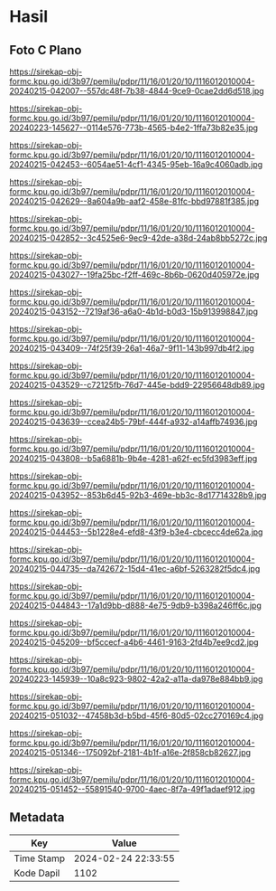 # Hasil

## Foto C Plano

https://sirekap-obj-formc.kpu.go.id/3b97/pemilu/pdpr/11/16/01/20/10/1116012010004-20240215-042007--557dc48f-7b38-4844-9ce9-0cae2dd6d518.jpg

https://sirekap-obj-formc.kpu.go.id/3b97/pemilu/pdpr/11/16/01/20/10/1116012010004-20240223-145627--0114e576-773b-4565-b4e2-1ffa73b82e35.jpg

https://sirekap-obj-formc.kpu.go.id/3b97/pemilu/pdpr/11/16/01/20/10/1116012010004-20240215-042453--6054ae51-4cf1-4345-95eb-16a9c4060adb.jpg

https://sirekap-obj-formc.kpu.go.id/3b97/pemilu/pdpr/11/16/01/20/10/1116012010004-20240215-042629--8a604a9b-aaf2-458e-81fc-bbd97881f385.jpg

https://sirekap-obj-formc.kpu.go.id/3b97/pemilu/pdpr/11/16/01/20/10/1116012010004-20240215-042852--3c4525e6-9ec9-42de-a38d-24ab8bb5272c.jpg

https://sirekap-obj-formc.kpu.go.id/3b97/pemilu/pdpr/11/16/01/20/10/1116012010004-20240215-043027--19fa25bc-f2ff-469c-8b6b-0620d405972e.jpg

https://sirekap-obj-formc.kpu.go.id/3b97/pemilu/pdpr/11/16/01/20/10/1116012010004-20240215-043152--7219af36-a6a0-4b1d-b0d3-15b913998847.jpg

https://sirekap-obj-formc.kpu.go.id/3b97/pemilu/pdpr/11/16/01/20/10/1116012010004-20240215-043409--74f25f39-26a1-46a7-9f11-143b997db4f2.jpg

https://sirekap-obj-formc.kpu.go.id/3b97/pemilu/pdpr/11/16/01/20/10/1116012010004-20240215-043529--c72125fb-76d7-445e-bdd9-22956648db89.jpg

https://sirekap-obj-formc.kpu.go.id/3b97/pemilu/pdpr/11/16/01/20/10/1116012010004-20240215-043639--ccea24b5-79bf-444f-a932-a14affb74936.jpg

https://sirekap-obj-formc.kpu.go.id/3b97/pemilu/pdpr/11/16/01/20/10/1116012010004-20240215-043808--b5a6881b-9b4e-4281-a62f-ec5fd3983eff.jpg

https://sirekap-obj-formc.kpu.go.id/3b97/pemilu/pdpr/11/16/01/20/10/1116012010004-20240215-043952--853b6d45-92b3-469e-bb3c-8d17714328b9.jpg

https://sirekap-obj-formc.kpu.go.id/3b97/pemilu/pdpr/11/16/01/20/10/1116012010004-20240215-044453--5b1228e4-efd8-43f9-b3e4-cbcecc4de62a.jpg

https://sirekap-obj-formc.kpu.go.id/3b97/pemilu/pdpr/11/16/01/20/10/1116012010004-20240215-044735--da742672-15d4-41ec-a6bf-5263282f5dc4.jpg

https://sirekap-obj-formc.kpu.go.id/3b97/pemilu/pdpr/11/16/01/20/10/1116012010004-20240215-044843--17a1d9bb-d888-4e75-9db9-b398a246ff6c.jpg

https://sirekap-obj-formc.kpu.go.id/3b97/pemilu/pdpr/11/16/01/20/10/1116012010004-20240215-045209--bf5ccecf-a4b6-4461-9163-2fd4b7ee9cd2.jpg

https://sirekap-obj-formc.kpu.go.id/3b97/pemilu/pdpr/11/16/01/20/10/1116012010004-20240223-145939--10a8c923-9802-42a2-a11a-da978e884bb9.jpg

https://sirekap-obj-formc.kpu.go.id/3b97/pemilu/pdpr/11/16/01/20/10/1116012010004-20240215-051032--47458b3d-b5bd-45f6-80d5-02cc270169c4.jpg

https://sirekap-obj-formc.kpu.go.id/3b97/pemilu/pdpr/11/16/01/20/10/1116012010004-20240215-051346--175092bf-2181-4b1f-a16e-2f858cb82627.jpg

https://sirekap-obj-formc.kpu.go.id/3b97/pemilu/pdpr/11/16/01/20/10/1116012010004-20240215-051452--55891540-9700-4aec-8f7a-49f1adaef912.jpg


## Metadata

| Key        | Value               |
| ---------- | ------------------- |
| Time Stamp | 2024-02-24 22:33:55 |
| Kode Dapil | 1102                |



